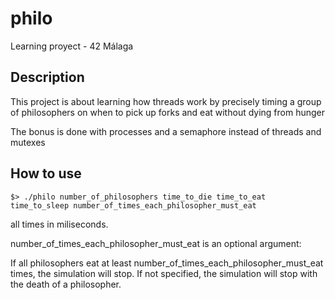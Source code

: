# philo
Learning proyect - 42 Málaga

## Description

This project is about learning how threads work by precisely timing a group of philosophers on when to pick up forks and eat without dying from hunger

The bonus is  done with processes and a semaphore instead of threads and mutexes

## How to use

```
$> ./philo number_of_philosophers time_to_die time_to_eat time_to_sleep number_of_times_each_philosopher_must_eat
```
all times in miliseconds.

number_of_times_each_philosopher_must_eat is an optional argument:

If all philosophers eat at least number_of_times_each_philosopher_must_eat times, the simulation will stop. If not specified, the simulation will stop with the death of a philosopher.
